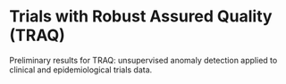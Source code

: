 Trials with Robust Assured Quality (TRAQ)
=========================================

Preliminary results for TRAQ: unsupervised anomaly detection applied to clinical and epidemiological trials data.

